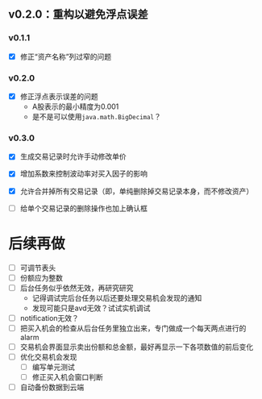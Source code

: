 ## v0.2.0：重构以避免浮点误差

### v0.1.1
* [x] 修正“资产名称”列过窄的问题

### v0.2.0
* [x] 修正浮点表示误差的问题
    * A股表示的最小精度为0.001
    * 是不是可以使用`java.math.BigDecimal`？

### v0.3.0
* [x] 生成交易记录时允许手动修改单价
* [x] 增加系数来控制波动率对买入因子的影响
* [x] 允许合并掉所有交易记录（即，单纯删除掉交易记录本身，而不修改资产）
* [ ] 给单个交易记录的删除操作也加上确认框


# 后续再做
* [ ] 可调节表头
* [ ] 份额应为整数
* [ ] 后台任务似乎依然无效，再研究研究
    * 记得调试完后台任务以后还要处理交易机会发现的通知
    * 发现可能只是avd无效？试试实机调试
* [ ] notification无效？
* [ ] 把买入机会的检查从后台任务里独立出来，专门做成一个每天两点进行的alarm
* [ ] 交易机会界面显示卖出份额和总金额，最好再显示一下各项数值的前后变化
* [ ] 优化交易机会发现
    * [ ] 编写单元测试
    * [ ] 修正买入机会窗口判断
* [ ] 自动备份数据到云端